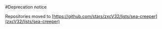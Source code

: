 #Deprecation notice

Repositories moved to [https://github.com/stars/zxcV32/lists/sea-creeper](zxcV32/lists/sea-creeper)
